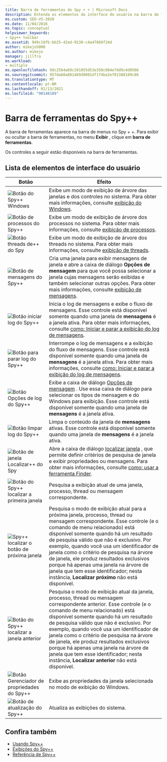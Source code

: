 ```yaml
---
title: Barra de ferramentas do Spy + + | Microsoft Docs
description: Entenda os elementos da interface do usuário na barra de ferramentas do Spy + +, que aparece na barra de menus. Para exibir ou ocultar a barra de ferramentas, no menu Exibir, clique em barra de ferramentas.
ms.custom: SEO-VS-2020
ms.date: 11/04/2016
ms.topic: conceptual
helpviewer_keywords:
- Spy++ toolbar
ms.assetid: 949c18fb-bb25-42ed-9130-c4a47869f24d
author: mikejo5000
ms.author: mikejo
manager: jillfra
ms.workload:
- multiple
ms.openlocfilehash: 9dc2564a69c291055d53e358c084e7dd9c4d0506
ms.sourcegitcommit: 957da60a881469d9001df1f4ba3ef01388109c86
ms.translationtype: MT
ms.contentlocale: pt-BR
ms.lasthandoff: 01/13/2021
ms.locfileid: "98148189"
---
```

# <a name="spy-toolbar"></a>Barra de ferramentas do Spy++
A barra de ferramentas aparece na barra de menus no Spy + +. Para exibir ou ocultar a barra de ferramentas, no menu **Exibir** , clique em **barra de ferramentas**.

 Os controles a seguir estão disponíveis na barra de ferramentas.

## <a name="uielement-list"></a>Lista de elementos de interface do usuário

|Botão|Efeito|
|------------|------------|
|![Botão do Spy&#43;&#43; Windows](../debugger/media/icon_spy--_windows.gif "Icon_Spy + + _Windows")|Exibe um modo de exibição de árvore das janelas e dos controles no sistema. Para obter mais informações, consulte [exibição do Windows](../debugger/windows-view.md).|
|![Botão de processos do Spy&#43;&#43; ](../debugger/media/icon_spy--_processes.gif "Icon_Spy + + _Processes")|Exibe um modo de exibição de árvore dos processos no sistema. Para obter mais informações, consulte [exibição de processos](../debugger/processes-view.md).|
|![Botão threads de&#43;&#43; do Spy](../debugger/media/icon_spy--_threads.gif "Icon_Spy + + _Threads")|Exibe um modo de exibição de árvore dos threads no sistema. Para obter mais informações, consulte [exibição de threads](../debugger/threads-view.md).|
|![Botão de mensagens do Spy&#43;&#43; ](../debugger/media/icon_spy--_messages.gif "Icon_Spy + + _Messages")|Cria uma janela para exibir mensagens de janela e abre a caixa de diálogo **Opções de mensagem** para que você possa selecionar a janela cujas mensagens serão exibidas e também selecionar outras opções. Para obter mais informações, consulte [exibição de mensagens](../debugger/messages-view.md).|
|![Botão iniciar log do Spy&#43;&#43; ](../debugger/media/icon_spy--_startlog.gif "Icon_Spy + + _StartLog")|Inicia o log de mensagens e exibe o fluxo de mensagens. Esse controle está disponível somente quando uma janela de **mensagens** é a janela ativa. Para obter mais informações, consulte [como: Iniciar e parar a exibição do log de mensagens](../debugger/how-to-start-and-stop-the-message-log-display.md).|
|![Botão para parar log do Spy&#43;&#43; ](../debugger/media/icon_spy--_stoplog.gif "Icon_Spy + + _StopLog")|Interrompe o log de mensagens e a exibição do fluxo de mensagens. Esse controle está disponível somente quando uma janela de **mensagens** é a janela ativa. Para obter mais informações, consulte [como: Iniciar e parar a exibição do log de mensagens](../debugger/how-to-start-and-stop-the-message-log-display.md).|
|![Botão Opções de log do Spy&#43;&#43; ](../debugger/media/icon_spy--_logoptions.gif "Icon_Spy + + _LogOptions")|Exibe a caixa de diálogo [Opções de mensagem](../debugger/message-options-dialog-box.md) . Use essa caixa de diálogo para selecionar os tipos de mensagem e do Windows para exibição. Esse controle está disponível somente quando uma janela de **mensagens** é a janela ativa.|
|![Botão limpar log do Spy&#43;&#43; ](../debugger/media/spy--_clearlog.gif "Spy + + _ClearLog")|Limpa o conteúdo da janela de **mensagens** ativas. Esse controle está disponível somente quando uma janela de **mensagens** é a janela ativa.|
|![Botão de janela Localizar&#43;&#43; do Spy](../debugger/media/icon_spy--_findwindow.gif "Icon_Spy + + _FindWindow")|Abre a caixa de diálogo [localizar janela](../debugger/find-window-dialog-box.md) , que permite definir critérios de pesquisa de janela e exibir propriedades ou mensagens. Para obter mais informações, consulte [como: usar a ferramenta Finder](../debugger/how-to-use-the-finder-tool.md).|
|![Botão do Spy&#43;&#43; localizar a primeira janela](../debugger/media/icon_spy--_window.gif "Icon_Spy + + _Window")|Pesquisa a exibição atual de uma janela, processo, thread ou mensagem correspondente.|
|![Spy&#43;&#43; localizar o botão de próxima janela](../debugger/media/icon_spy--_nextwindow.gif "Icon_Spy + + _NextWindow")|Pesquisa o modo de exibição atual para a próxima janela, processo, thread ou mensagem correspondente. Esse controle (e o comando de menu relacionado) está disponível somente quando há um resultado de pesquisa válido que não é exclusivo. Por exemplo, quando você usa um identificador de janela como o critério de pesquisa na árvore de janela, ele produz resultados exclusivos porque há apenas uma janela na árvore de janela que tem esse identificador; nesta instância, **Localizar próximo** não está disponível.|
|![Botão do Spy&#43;&#43; localizar a janela anterior](../debugger/media/icon_spy--_prevwindow.gif "Icon_Spy + + _PrevWindow")|Pesquisa o modo de exibição atual da janela, processo, thread ou mensagem correspondente anterior. Esse controle (e o comando de menu relacionado) está disponível somente quando há um resultado de pesquisa válido que não é exclusivo. Por exemplo, quando você usa um identificador de janela como o critério de pesquisa na árvore de janela, ele produz resultados exclusivos porque há apenas uma janela na árvore de janela que tem esse identificador; nesta instância, **Localizar anterior** não está disponível.|
|![Botão Gerenciador de propriedades do Spy&#43;&#43; ](../debugger/media/icon_spy--_propexp.gif "Icon_Spy + + _PropExp")|Exibe as propriedades da janela selecionada no modo de exibição do Windows.|
|![Botão de atualização do Spy&#43;&#43; ](../debugger/media/icon_spy--_refresh.gif "Icon_Spy + + _Refresh")|Atualiza as exibições do sistema.|

## <a name="see-also"></a>Confira também
- [Usando Spy++](../debugger/using-spy-increment.md)
- [Exibições do Spy++](../debugger/spy-increment-views.md)
- [Referência de Spy++](../debugger/spy-increment-reference.md)